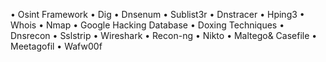 • Osint Framework
• Dig
• Dnsenum
• Sublist3r
• Dnstracer
• Hping3
• Whois
• Nmap
• Google Hacking
Database
• Doxing Techniques
• Dnsrecon
• Sslstrip
• Wireshark
• Recon-ng
• Nikto
• Maltego& Casefile
• Meetagofil
• Wafw00f